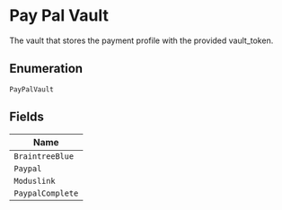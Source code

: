 
# Pay Pal Vault

The vault that stores the payment profile with the provided vault_token.

## Enumeration

`PayPalVault`

## Fields

| Name |
|  --- |
| `BraintreeBlue` |
| `Paypal` |
| `Moduslink` |
| `PaypalComplete` |

